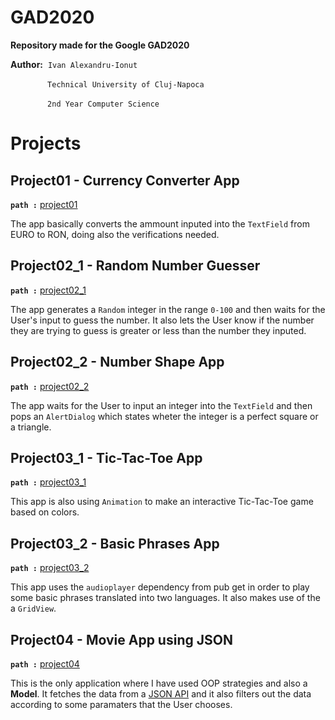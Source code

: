 
# GAD2020

**Repository made for the Google GAD2020**

**Author:** &nbsp;`Ivan Alexandru-Ionut`

&nbsp;&nbsp;&nbsp;&nbsp;&nbsp;&nbsp;&nbsp;&nbsp;&nbsp;&nbsp;&nbsp;&nbsp;&nbsp;&nbsp;&nbsp;`Technical University of Cluj-Napoca`

&nbsp;&nbsp;&nbsp;&nbsp;&nbsp;&nbsp;&nbsp;&nbsp;&nbsp;&nbsp;&nbsp;&nbsp;&nbsp;&nbsp;&nbsp;`2nd Year Computer Science`


# Projects
## Project01 - Currency Converter App

**`path :`**  [project01](https://github.com/raskolnykov0/GAD2020-Flutter/tree/master/lib/project01.dart)

The app basically converts the ammount inputed into the `TextField` from EURO to RON, doing also the verifications needed.

## Project02_1 - Random Number Guesser

**`path :`**  [project02_1](https://github.com/raskolnykov0/GAD2020-Flutter/tree/master/lib/project02_1.dart)

The app generates a `Random` integer in the range `0-100` and then waits for the User's input to guess the number. It also lets the User know if the number they are trying to guess is greater or less than the number they inputed.


## Project02_2 - Number Shape App

**`path :`**  [project02_2](https://github.com/raskolnykov0/GAD2020-Flutter/tree/master/lib/project02_2.dart)

The app waits for the User to input an integer into the `TextField` and then pops an `AlertDialog` which states wheter the integer is a perfect square or a triangle.

## Project03_1 - Tic-Tac-Toe App

**`path :`**  [project03_1](https://github.com/raskolnykov0/GAD2020-Flutter/tree/master/lib/project03_1.dart)

This app is also using `Animation` to make an interactive Tic-Tac-Toe game based on colors.

## Project03_2 - Basic Phrases App

**`path :`**  [project03_2](https://github.com/raskolnykov0/GAD2020-Flutter/tree/master/lib/project03_2.dart)

This app uses the `audioplayer` dependency from pub get in order to play some basic phrases translated into two languages. It also makes use of the a `GridView`.

## Project04 - Movie App using JSON

**`path :`**  [project04](https://github.com/raskolnykov0/GAD2020-Flutter/tree/master/lib/project04.dart)

This is the only application where I have used OOP strategies and also a **Model**. It fetches the data from a [JSON API](https://yts.mx/api#list_movies) and it also filters out the data according to some paramaters that the User chooses.
